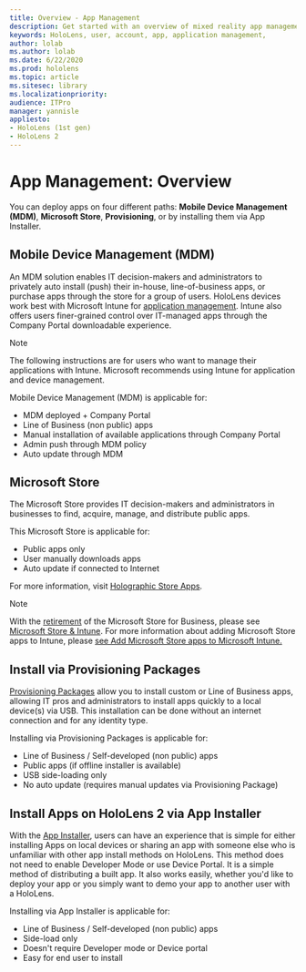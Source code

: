 ```yaml
---
title: Overview - App Management
description: Get started with an overview of mixed reality app management with mobile device management, Microsoft store for business, provisioning package, and App Installer.
keywords: HoloLens, user, account, app, application management,
author: lolab
ms.author: lolab
ms.date: 6/22/2020
ms.prod: hololens
ms.topic: article 
ms.sitesec: library
ms.localizationpriority:
audience: ITPro
manager: yannisle
appliesto:
- HoloLens (1st gen)
- HoloLens 2
---
```


# App Management: Overview

You can deploy apps on four different paths: **Mobile Device Management (MDM)**, **Microsoft Store**, **Provisioning**, or by installing them via App Installer.

## Mobile Device Management (MDM)

An MDM solution enables IT decision-makers and administrators to privately auto install (push) their in-house, line-of-business apps, or purchase apps through the store for a group of users. HoloLens devices work best with Microsoft Intune for [application management](app-deploy-intune.md). Intune also offers users finer-grained control over IT-managed apps through the Company Portal downloadable experience.

> [!NOTE]
> The following instructions are for users who want to manage their applications with Intune. Microsoft recommends using Intune for application and device management.

Mobile Device Management (MDM) is applicable for:

* MDM deployed + Company Portal
* Line of Business (non public) apps
* Manual installation of available applications through Company Portal
* Admin push through MDM policy
* Auto update through MDM

## Microsoft Store 

The Microsoft Store provides IT decision-makers and administrators in businesses to find, acquire, manage, and distribute public apps.

This Microsoft Store is applicable for:

* Public apps only
* User manually downloads apps
* Auto update if connected to Internet

For more information, visit [Holographic Store Apps](/hololens/holographic-store-apps).

> [!NOTE]
> With the [retirement](https://techcommunity.microsoft.com/t5/windows-it-pro-blog/update-to-intune-integration-with-the-microsoft-store-on-windows/ba-p/3585077) of the Microsoft Store for Business, please see [Microsoft Store & Intune](/hololens/app-deploy-store-business).
> For more information about adding Microsoft Store apps to Intune, please [see Add Microsoft Store apps to Microsoft Intune.](/hololens/app-deploy-store-business)

## Install via Provisioning Packages

[Provisioning Packages](app-deploy-provisioning-package.md) allow you to install custom or Line of Business apps, allowing IT pros and administrators to install apps quickly to a local device(s) via USB. This installation can be done without an internet connection and for any identity type.

Installing via Provisioning Packages is applicable for:

* Line of Business / Self-developed (non public) apps
* Public apps (if offline installer is available)
* USB side-loading only
* No auto update (requires manual updates via Provisioning Package)

## Install Apps on HoloLens 2 via App Installer

With the [App Installer](app-deploy-app-installer.md), users can have an experience that is simple for either installing Apps on local devices or sharing an app with someone else who is unfamiliar with other app install methods on HoloLens. This method does not need to enable Developer Mode or use Device Portal. It is a simple method of distributing a built app. It also works easily, whether you'd like to deploy your app or you simply want to demo your app to another user with a HoloLens.

Installing via App Installer is applicable for:

* Line of Business / Self-developed (non public) apps
* Side-load only
* Doesn't require Developer mode or Device portal
* Easy for end user to install






